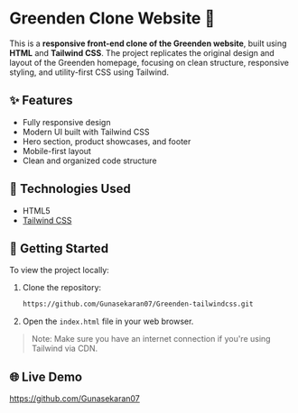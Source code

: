 
# Greenden Clone Website 🌿

This is a **responsive front-end clone of the Greenden website**, built using **HTML** and **Tailwind CSS**. The project replicates the original design and layout of the Greenden homepage, focusing on clean structure, responsive styling, and utility-first CSS using Tailwind.

## ✨ Features

* Fully responsive design
* Modern UI built with Tailwind CSS
* Hero section, product showcases, and footer
* Mobile-first layout
* Clean and organized code structure

## 🔧 Technologies Used

* HTML5
* [Tailwind CSS](https://tailwindcss.com/)

## 🚀 Getting Started

To view the project locally:

1. Clone the repository:

   ```bash
   https://github.com/Gunasekaran07/Greenden-tailwindcss.git
   ```
2. Open the `index.html` file in your web browser.

> Note: Make sure you have an internet connection if you're using Tailwind via CDN.

## 🌐 Live Demo
https://github.com/Gunasekaran07




